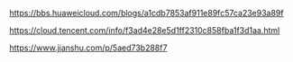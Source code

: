 https://bbs.huaweicloud.com/blogs/a1cdb7853af911e89fc57ca23e93a89f

https://cloud.tencent.com/info/f3ad4e28e5d1ff2310c858fba1f3d1aa.html



https://www.jianshu.com/p/5aed73b288f7
